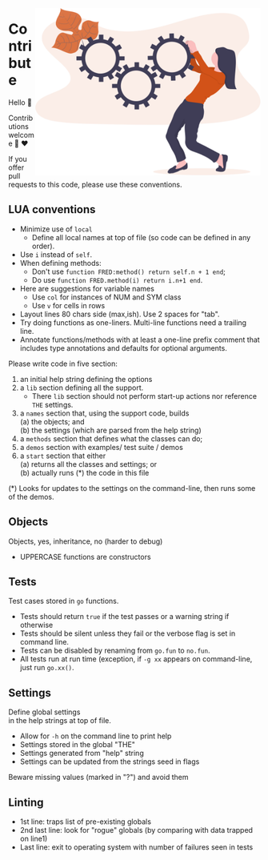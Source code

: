 <a name=top></a>

<img align=right width=450 src=/docs/img/contrib.png>

# Contribute
Hello :wave:  

Contributions welcome :kiss: :heart:

If you offer pull requests to this code, please use these conventions.

## LUA conventions

- Minimize use of `local`
  -  Define all local names at top of file (so code can be defined in any order).
- Use `i` instead of `self`. 
- When defining methods:
  - Don't use `function FRED:method() return self.n + 1 end`;
  - Do use `function FRED.method(i) return i.n+1 end`.
- Here are suggestions for variable names
  - Use `col` for instances of NUM and SYM class
  - Use `v` for cells in rows
- Layout lines 80 chars side (max,ish). Use 2 spaces for "tab".
- Try doing functions as one-liners. Multi-line functions need a trailing line.
- Annotate functions/methods with at least a one-line prefix comment that includes
  type annotations and defaults for optional arguments.

Please write code in five section:
1. an initial help string defining the options
2. a `lib` section defining all the support.
   - There `lib` section should not perform start-up actions nor reference `THE` settings.
4. a `names` section that, using the support code, builds   
   (a) the objects; and    
   (b) the settings (which are parsed from the help string)
5. a   `methods` section that defines what the classes can do;
6. a   `demos` section with examples/ test suite / demos 
7. a `start` section that either    
   (a) returns all the classes and settings;  or   
   (b) actually runs (*) the code in this file

(*) Looks for updates to the settings on the 
    command-line, then runs some of the demos.

## Objects

Objects, yes,  inheritance, no (harder to debug)   
- UPPERCASE functions are constructors

## Tests

Test cases stored in `go` functions.    
- Tests should return `true` if the test passes or a warning string if otherwise
- Tests should be silent unless they fail or the verbose flag is set in command line.
- Tests can be disabled by renaming from `go.fun` to `no.fun`.
- All tests run at run time (exception, if `-g xx` appears on command-line, just run 
  `go.xx()`.

## Settings

Define global settings   
in the help strings at top of file.    
- Allow for `-h` on the command line to print help
- Settings stored in the global "THE"
- Settings generated from "help" string
- Settings can be updated from the strings seed in flags

Beware missing values (marked in "?") and avoid them

## Linting 

-  1st line: traps list of pre-existing globals  
- 2nd last line: look for "rogue" globals (by comparing with data trapped on line1)
- Last line: exit to operating system with number of failures seen in tests
